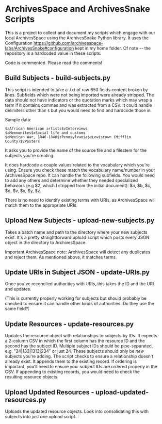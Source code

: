 # ArchivesSpace and ArchivesSnake Scripts

This is a project to collect and document my scripts which engage with our local ArchivesSpace using the ArchivesSnake Python library. It uses the Configuration https://github.com/archivesspace-labs/ArchivesSnake#configuration kept in my home folder. Of note -- the repository is a hardcoded value in these scripts.

Code is commented. Please read the comments!

## Build Subjects - build-subjects.py

This script is intended to take a .txt of raw 650 fields content broken by lines. Subfields which were not being imported were already stripped. The data should not have indicators or the quotation marks which may wrap a term if it contains commas and was extracted from a CSV. It could handle delimiters other than `$` but you would need to find and hardcode those in.

Sample data:

```
$aAfrican American artists$vInterviews
$aMennonites$xSocial life and customs
$aMexican War, 1846-1848$zPennsylvania$zLewistown (Mifflin County)$vPosters
```

It asks you to provide the name of the source file and a filestem for the subjects you're creating.

It does hardcode a couple values related to the vocabulary which you're using. Ensure you check these match the vocabulary name/number in your ArchivesSpace repo. It can handle the following subfields. You would need to add any others and determine whether they needed specialized behaviors (e.g $2, which I stripped from the initial document): $a, $b, $c, $d, $v, $x, $y, $z.

There is no need to identify existing terms with URIs, as ArchivesSpace will match them to the appropriate URIs.

## Upload New Subjects - upload-new-subjects.py

Takes a batch name and path to the directory where your new subjects exist. It's a pretty straightforward upload script which posts every JSON object in the directory to ArchivesSpace.

Important ArchivesSpace note: ArchivesSpace will detect any duplicates and reject them. As mentioned above, it matches terms.

## Update URIs in Subject JSON - update-URIs.py

Once you've reconciled authorities with URIs, this takes the ID and the URI and updates.

(This is currently properly working for subjects but should probably be checked to ensure it can handle other kinds of authorities. Do they use the same field?)

## Update Resources - update-resources.py

Updates the resource object with relationships to subjects by IDs. It expects a 2-column CSV in which the first column has the resource ID and the second has the subject ID. Multiple subject IDs should be pipe-separated, e.g. "24|133|1313|234" or just 24. These subjects should only be _new_ subjects you're adding. The script checks to ensure a relationship doesn't already exist. It appends them to the existing record. If ordering is important, you'll need to ensure your subject IDs are ordered properly in the CSV. If appending to existing records, you would need to check the resulting resource objects.

## Upload Updated Resources - upload-updated-resources.py

Uploads the updated resource objects. Look into consolidating this with subjects into just one upload script...
